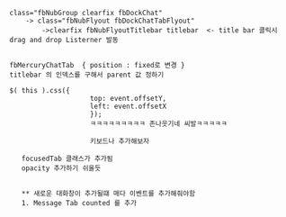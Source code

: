 

	class="fbNubGroup clearfix fbDockChat"  
		-> class="fbNubFlyout fbDockChatTabFlyout"
			->clearfix fbNubFlyoutTitlebar titlebar  <- title bar 클릭시 drag and drop Listerner 발동

		
	fbMercuryChatTab  { position : fixed로 변경 }
	titlebar 의 인덱스를 구해서 parent 값 정하기
	
	$( this ).css({
                        top: event.offsetY,
                        left: event.offsetX
                        });
                        ㅋㅋㅋㅋㅋㅋㅋㅋㅋ 존나웃기네 씨발ㅋㅋㅋㅋㅋ
                        
                        키보드나 추가해보자
                        
       focusedTab 클래스가 추가됨
       opacity 추가하기 쉬울듯
       
       
       ** 새로운 대화창이 추가될떄 매다 이벤트를 추가해줘야함
       1. Message Tab counted 를 추가